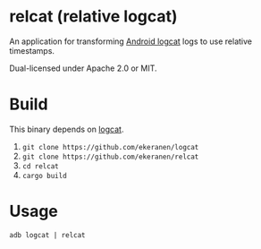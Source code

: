 # relcat (relative logcat)

An application for transforming [Android logcat](https://developer.android.com/studio/command-line/logcat)
logs to use relative timestamps.

Dual-licensed under Apache 2.0 or MIT.

# Build
This binary depends on [logcat](https://github.com/ekeranen/logcat).

1. `git clone https://github.com/ekeranen/logcat`
2. `git clone https://github.com/ekeranen/relcat`
3. `cd relcat`
4. `cargo build`

# Usage
```
adb logcat | relcat
```
